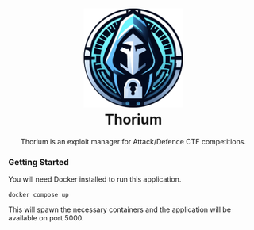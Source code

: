<h1 align="center">
    <img src="logo.png" width="200px" alt="Thorium">
    <br>
    <span>Thorium</span>
</h1>
<div align="center">Thorium is an exploit manager for Attack/Defence CTF competitions.</div>

### Getting Started
You will need Docker installed to run this application.
```shell
docker compose up
```
This will spawn the necessary containers and the application will be available on port 5000.